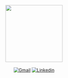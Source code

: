 <br />
<div align="center">
            <img align="center" height="180em" src="https://github-readme-stats.vercel.app/api/top-langs/?username=kristenprescott&layout=compact&theme=onedark&hide_border=true)](https://github.com/kristenprescott/github-readme-stats" />
<br />
<br />
            <div align="center">
                <a href="mailto:kristennprescott@gmail.com" target="_blank"><img alt="Gmail" src="https://img.shields.io/badge/-Gmail-EA4335?style=flat-square&logo=Gmail&logoColor=white" /></a>
                <a href="https://www.linkedin.com/in/kristenprescott/" target="_blank"><img alt="Linkedin" src="https://img.shields.io/badge/-Linkedin-0A66C2?style=flat-square&logo=Linkedin&logoColor=white" /></a>
            </div>
</div>

<!-- <div align="center" text-align="center"><samp>Visitors:</samp></div>
<div align="center" text-align="center"><img align="center" height="22em" src="https://profile-counter.glitch.me/kristenprescott/count.svg" /></div> -->

